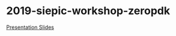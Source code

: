 # 2019-siepic-workshop-zeropdk


[Presentation Slides](https://tlima.me/2019-siepic-workshop-zeropdk/presentation/1.%20Presentation.slides.html)
